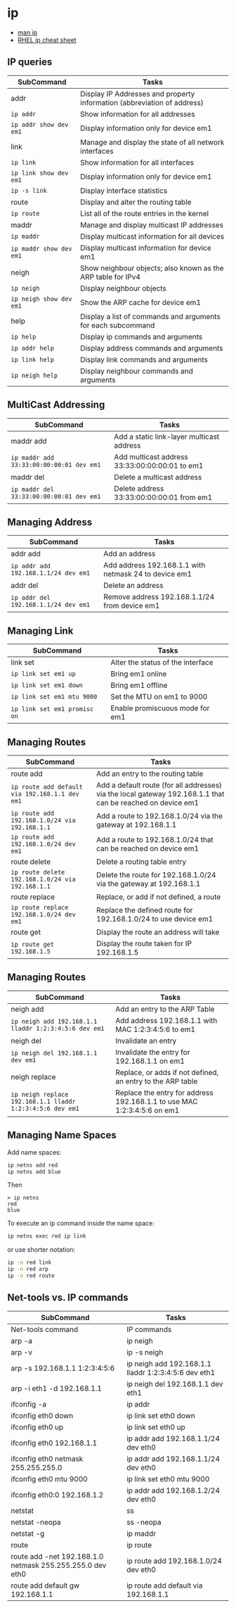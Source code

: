 # ip

* [man ip](https://linux.die.net/man/8/ip)
* [RHEL ip cheat sheet](https://access.redhat.com/sites/default/files/attachments/rh_ip_command_cheatsheet_1214_jcs_print.pdf)

## IP queries

SubCommand|Tasks
----------|----
addr|Display IP Addresses and property information (abbreviation of address)
`ip addr`|Show information for all addresses
`ip addr show dev em1`|Display information only for device em1
link|Manage and display the state of all network interfaces
`ip link`|Show information for all interfaces
`ip link show dev em1`|Display information only for device em1
`ip -s link`|Display interface statistics
route|Display and alter the routing table
`ip route`|List all of the route entries in the kernel
maddr|Manage and display multicast IP addresses
`ip maddr`|Display multicast information for all devices
`ip maddr show dev em1`|Display multicast information for device em1
neigh|Show neighbour objects; also known as the ARP table for IPv4
`ip neigh`|Display neighbour objects
`ip neigh show dev em1`|Show the ARP cache for device em1
help|Display a list of commands and arguments for each subcommand
`ip help`|Display ip commands and arguments
`ip addr help`|Display address commands and arguments
`ip link help`|Display link commands and arguments
`ip neigh help`|Display neighbour commands and arguments

## MultiCast Addressing

SubCommand|Tasks
----------|----
maddr add|Add a static link-layer multicast address
`ip maddr add 33:33:00:00:00:01 dev em1`|Add multicast address 33:33:00:00:00:01 to em1
maddr del|Delete a multicast address
`ip maddr del 33:33:00:00:00:01 dev em1`|Delete address 33:33:00:00:00:01 from em1

## Managing Address

SubCommand|Tasks
----------|----
addr add|Add an address
`ip addr add 192.168.1.1/24 dev em1`|Add address 192.168.1.1 with netmask 24 to device em1
addr del|Delete an address
`ip addr del 192.168.1.1/24 dev em1`|Remove address 192.168.1.1/24 from device em1

## Managing Link

SubCommand|Tasks
----------|----
link set|Alter the status of the interface
`ip link set em1 up`|Bring em1 online
`ip link set em1 down`|Bring em1 offline
`ip link set em1 mtu 9000`|Set the MTU on em1 to 9000
`ip link set em1 promisc on`|Enable promiscuous mode for em1

## Managing Routes

SubCommand|Tasks
----------|----
route add|Add an entry to the routing table
`ip route add default via 192.168.1.1 dev em1`|Add a default route (for all addresses) via the local gateway 192.168.1.1 that can be reached on device em1
`ip route add 192.168.1.0/24 via 192.168.1.1`|Add a route to 192.168.1.0/24 via the gateway at 192.168.1.1
`ip route add 192.168.1.0/24 dev em1`|Add a route to 192.168.1.0/24 that can be reached on device em1
route delete|Delete a routing table entry
`ip route delete 192.168.1.0/24 via 192.168.1.1`|Delete the route for 192.168.1.0/24 via the gateway at 192.168.1.1
route replace|Replace, or add if not defined, a route
`ip route replace 192.168.1.0/24 dev em1`|Replace the defined route for 192.168.1.0/24 to use device em1
route get|Display the route an address will take
`ip route get 192.168.1.5`|Display the route taken for IP 192.168.1.5

## Managing Routes

SubCommand|Tasks
----------|----
neigh add|Add an entry to the ARP Table
`ip neigh add 192.168.1.1 lladdr 1:2:3:4:5:6 dev em1`|Add address 192.168.1.1 with MAC 1:2:3:4:5:6 to em1
neigh del|Invalidate an entry
`ip neigh del 192.168.1.1 dev em1`|Invalidate the entry for 192.168.1.1 on em1
neigh replace|Replace, or adds if not defined, an entry to the ARP table
`ip neigh replace 192.168.1.1 lladdr 1:2:3:4:5:6 dev em1`|Replace the entry for address 192.168.1.1 to use MAC 1:2:3:4:5:6 on em1

## Managing Name Spaces

Add name spaces:
```sh
ip netns add red
ip netns add blue
```
Then
```
> ip netns
red
blue
```

To execute an ip command inside the name space:
```sh
ip netns exec red ip link
```
or use shorter notation:
```sh
ip -n red link
ip -n red arp
ip -n red route
```

## Net-tools vs. IP commands

SubCommand|Tasks
----------|----
Net-tools command|IP commands
arp -a|ip neigh
arp -v|ip -s neigh
arp -s 192.168.1.1 1:2:3:4:5:6|ip neigh add 192.168.1.1 lladdr 1:2:3:4:5:6 dev eth1
arp -i eth1 -d 192.168.1.1|ip neigh del 192.168.1.1 dev eth1
ifconfig -a|ip addr
ifconfig eth0 down|ip link set eth0 down
ifconfig eth0 up|ip link set eth0 up
ifconfig eth0 192.168.1.1|ip addr add 192.168.1.1/24 dev eth0
ifconfig eth0 netmask 255.255.255.0|ip addr add 192.168.1.1/24 dev eth0
ifconfig eth0 mtu 9000|ip link set eth0 mtu 9000
ifconfig eth0:0 192.168.1.2|ip addr add 192.168.1.2/24 dev eth0
netstat|ss
netstat -neopa|ss -neopa
netstat -g|ip maddr
route|ip route
route add -net 192.168.1.0 netmask 255.255.255.0 dev eth0|ip route add 192.168.1.0/24 dev eth0
route add default gw 192.168.1.1|ip route add default via 192.168.1.1